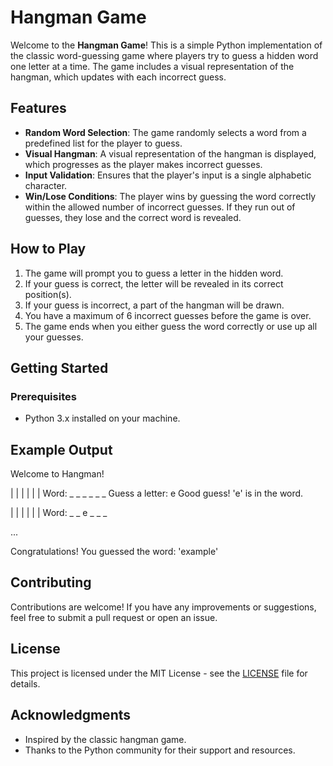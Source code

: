 # Hangman Game

Welcome to the **Hangman Game**! This is a simple Python implementation of the classic word-guessing game where players try to guess a hidden word one letter at a time. The game includes a visual representation of the hangman, which updates with each incorrect guess.

## Features

- **Random Word Selection**: The game randomly selects a word from a predefined list for the player to guess.
- **Visual Hangman**: A visual representation of the hangman is displayed, which progresses as the player makes incorrect guesses.
- **Input Validation**: Ensures that the player's input is a single alphabetic character.
- **Win/Lose Conditions**: The player wins by guessing the word correctly within the allowed number of incorrect guesses. If they run out of guesses, they lose and the correct word is revealed.

## How to Play

1. The game will prompt you to guess a letter in the hidden word.
2. If your guess is correct, the letter will be revealed in its correct position(s).
3. If your guess is incorrect, a part of the hangman will be drawn.
4. You have a maximum of 6 incorrect guesses before the game is over.
5. The game ends when you either guess the word correctly or use up all your guesses.

## Getting Started

### Prerequisites

- Python 3.x installed on your machine.


## Example Output

Welcome to Hangman!

| |
|
|
|
|
Word: _ _ _ _ _ _
Guess a letter: e
Good guess! 'e' is in the word.

| |
|
|
|
|
Word: _ _ e _ _ _

...

Congratulations! You guessed the word: 'example'



## Contributing

Contributions are welcome! If you have any improvements or suggestions, feel free to submit a pull request or open an issue.

## License

This project is licensed under the MIT License - see the [LICENSE](LICENSE) file for details.

## Acknowledgments

- Inspired by the classic hangman game.
- Thanks to the Python community for their support and resources.


